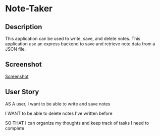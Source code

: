 # Note-Taker

## Description
This application can be used to write, save, and delete notes. This application use an express backend to save and retrieve note data from a JSON file.

## Screenshot
[Screenshot](./assets/notetaker.png)


## User Story
AS A user, I want to be able to write and save notes

I WANT to be able to delete notes I've written before

SO THAT I can organize my thoughts and keep track of tasks I need to complete
